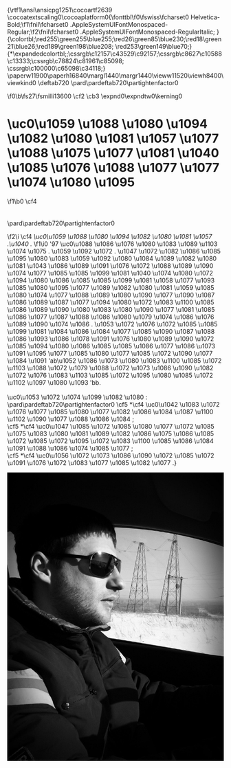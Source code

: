 {\rtf1\ansi\ansicpg1251\cocoartf2639
\cocoatextscaling0\cocoaplatform0{\fonttbl\f0\fswiss\fcharset0 Helvetica-Bold;\f1\fnil\fcharset0 .AppleSystemUIFontMonospaced-Regular;\f2\fnil\fcharset0 .AppleSystemUIFontMonospaced-RegularItalic;
}
{\colortbl;\red255\green255\blue255;\red26\green85\blue230;\red18\green21\blue26;\red189\green198\blue208;
\red253\green149\blue70;}
{\*\expandedcolortbl;;\cssrgb\c12157\c43529\c92157;\cssrgb\c8627\c10588\c13333;\cssrgb\c78824\c81961\c85098;
\cssrgb\c100000\c65098\c34118;}
\paperw11900\paperh16840\margl1440\margr1440\vieww11520\viewh8400\viewkind0
\deftab720
\pard\pardeftab720\partightenfactor0

\f0\b\fs27\fsmilli13600 \cf2 \cb3 \expnd0\expndtw0\kerning0
# \uc0\u1059 \u1088 \u1080 \u1094 \u1082 \u1080 \u1081  \u1057 \u1077 \u1088 \u1075 \u1077 \u1081  \u1040 \u1085 \u1076 \u1088 \u1077 \u1077 \u1074 \u1080 \u1095 
\f1\b0 \cf4 \
\
\
\pard\pardeftab720\partightenfactor0

\f2\i \cf4 *\uc0\u1059 \u1088 \u1080 \u1094 \u1082 \u1080 \u1081  \u1057 .\u1040 .*
\f1\i0  \'97 \uc0\u1088 \u1086 \u1076 \u1080 \u1083 \u1089 \u1103  \u1074  \u1075 . \u1059 \u1092 \u1072 . \u1047 \u1072 \u1082 \u1086 \u1085 \u1095 \u1080 \u1083  \u1059 \u1092 \u1080 \u1084 \u1089 \u1082 \u1080 \u1081  \u1043 \u1086 \u1089 \u1091 \u1076 \u1072 \u1088 \u1089 \u1090 \u1074 \u1077 \u1085 \u1085 \u1099 \u1081  \u1040 \u1074 \u1080 \u1072 \u1094 \u1080 \u1086 \u1085 \u1085 \u1099 \u1081  \u1058 \u1077 \u1093 \u1085 \u1080 \u1095 \u1077 \u1089 \u1082 \u1080 \u1081  \u1059 \u1085 \u1080 \u1074 \u1077 \u1088 \u1089 \u1080 \u1090 \u1077 \u1090  \u1087 \u1086  \u1089 \u1087 \u1077 \u1094 \u1080 \u1072 \u1083 \u1100 \u1085 \u1086 \u1089 \u1090 \u1080  \u1083 \u1080 \u1090 \u1077 \u1081 \u1085 \u1086 \u1077  \u1087 \u1088 \u1086 \u1080 \u1079 \u1074 \u1086 \u1076 \u1089 \u1090 \u1074 \u1086 . \u1053 \u1072  \u1076 \u1072 \u1085 \u1085 \u1099 \u1081  \u1084 \u1086 \u1084 \u1077 \u1085 \u1090  \u1087 \u1088 \u1086 \u1093 \u1086 \u1078 \u1091  \u1076 \u1080 \u1089 \u1090 \u1072 \u1085 \u1094 \u1080 \u1086 \u1085 \u1085 \u1086 \u1077  \u1086 \u1073 \u1091 \u1095 \u1077 \u1085 \u1080 \u1077  \u1085 \u1072  \u1090 \u1077 \u1084 \u1091  \'ab\u1052 \u1086 \u1073 \u1080 \u1083 \u1100 \u1085 \u1072 \u1103  \u1088 \u1072 \u1079 \u1088 \u1072 \u1073 \u1086 \u1090 \u1082 \u1072  \u1076 \u1083 \u1103  \u1085 \u1072 \u1095 \u1080 \u1085 \u1072 \u1102 \u1097 \u1080 \u1093 \'bb.\
\
\uc0\u1053 \u1072 \u1074 \u1099 \u1082 \u1080 :\
\pard\pardeftab720\partightenfactor0
\cf5 *\cf4  \uc0\u1042 \u1083 \u1072 \u1076 \u1077 \u1085 \u1080 \u1077  \u1082 \u1086 \u1084 \u1087 \u1100 \u1102 \u1090 \u1077 \u1088 \u1086 \u1084 ;\
\cf5 *\cf4  \uc0\u1047 \u1085 \u1072 \u1085 \u1080 \u1077  \u1072 \u1085 \u1075 \u1083 \u1080 \u1081 \u1089 \u1082 \u1086 \u1075 \u1086  \u1085 \u1072  \u1085 \u1072 \u1095 \u1072 \u1083 \u1100 \u1085 \u1086 \u1084  \u1091 \u1088 \u1086 \u1074 \u1085 \u1077 ;\
\cf5 *\cf4  \uc0\u1056 \u1072 \u1073 \u1086 \u1090 \u1072  \u1085 \u1072  \u1091 \u1076 \u1072 \u1083 \u1077 \u1085 \u1082 \u1077 .}

![Foto](img/IMG_01.JPG)
